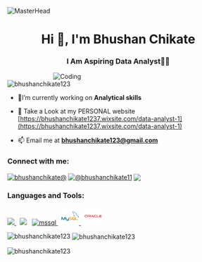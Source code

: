 ![MasterHead](https://wallpapercave.com/wp/wp9904460.png)
<h1 align="center">Hi 👋, I'm Bhushan Chikate</h1>
<h3 align="center">I Am Aspiring Data Analyst👨‍⚖️</h3>

<img align="right" alt="Coding" width="400" src="https://media.licdn.com/dms/image/C4D12AQE6YzXUFTjnsA/article-cover_image-shrink_600_2000/0/1620202204598?e=2147483647&v=beta&t=O_SLzSvMEWZLv68CRpzPnzC6pKYQgVfkerXnZz53JWQ">

<p align="left"> <img src="https://komarev.com/ghpvc/?username=bhushanchikate123&label=Profile%20views&color=0e75b6&style=flat" alt="bhushanchikate123" /> </p>

- 🌱I’m currently working on **Analytical skills**

- 📝 Take a Look at my PERSONAL website [https://bhushanchikate1237.wixsite.com/data-analyst-1](https://bhushanchikate1237.wixsite.com/data-analyst-1)

- 📫 Email me at **bhushanchikate123@gmail.com**

<h3 align="left">Connect with me:</h3>
<p align="left">
<a href="https://linkedin.com/in/bhushanchikate@" target="blank"><img align="center" src="https://raw.githubusercontent.com/rahuldkjain/github-profile-readme-generator/master/src/images/icons/Social/linked-in-alt.svg" alt="bhushanchikate@" height="30" width="40" /></a>
<a href="https://www.hackerrank.com/@bhushanchikate11" target="blank"><img align="center" src="https://raw.githubusercontent.com/rahuldkjain/github-profile-readme-generator/master/src/images/icons/Social/hackerrank.svg" alt="@bhushanchikate11" height="30" width="40" /></a>
<a href="mailto:bhushanchikate123@gmail.com" ><img align="center" src="https://img.icons8.com/color/48/000000/gmail-new.png"/></a>
</p>

<h3 align="left">Languages and Tools:</h3>
<a style="padding-right:8px;" href="https://www.microsoft.com/en-in/microsoft-365/excel" target="_blank"><img src="https://img.icons8.com/fluency/48/000000/microsoft-excel-2019.png"/> </a> </a>
<a style="padding-right:8px;" href="https://www.google.com/sheets/about/" target="_blank"> <img src="https://img.icons8.com/color/48/000000/google-sheets.png"/></a>
<a style="padding-right:8px;" href="https://www.microsoft.com/en-us/sql-server" target="_blank" rel="noreferrer"> <img src="https://www.svgrepo.com/show/303229/microsoft-sql-server-logo.svg" alt="mssql" width="40" height="40"/> </a> 
<a style="padding-right:8px;" href="https://www.mysql.com/" target="_blank" rel="noreferrer"> <img src="https://raw.githubusercontent.com/devicons/devicon/master/icons/mysql/mysql-original-wordmark.svg" alt="mysql" width="40" height="40"/> </a> 
<a style="padding-right:8px;" href="https://www.oracle.com/" target="_blank" rel="noreferrer"> <img src="https://raw.githubusercontent.com/devicons/devicon/master/icons/oracle/oracle-original.svg" alt="oracle" width="40" height="40"/> </a> </p>

<p><img align="left" src="https://github-readme-stats.vercel.app/api/top-langs?username=bhushanchikate123&show_icons=true&locale=en&layout=compact" alt="bhushanchikate123" /></p>

<p>&nbsp;<img align="center" src="https://github-readme-stats.vercel.app/api?username=bhushanchikate123&show_icons=true&locale=en" alt="bhushanchikate123" /></p>

<p><img align="center" src="https://github-readme-streak-stats.herokuapp.com/?user=bhushanchikate123&" alt="bhushanchikate123" /></p>
